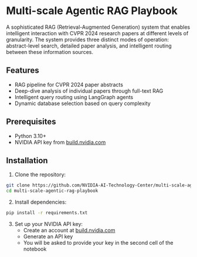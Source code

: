 # Multi-scale Agentic RAG Playbook

A sophisticated RAG (Retrieval-Augmented Generation) system that enables intelligent interaction with CVPR 2024 research papers at different levels of granularity. The system provides three distinct modes of operation: abstract-level search, detailed paper analysis, and intelligent routing between these information sources.

## Features

- RAG pipeline for CVPR 2024 paper abstracts
- Deep-dive analysis of individual papers through full-text RAG
- Intelligent query routing using LangGraph agents
- Dynamic database selection based on query complexity

## Prerequisites

- Python 3.10+
- NVIDIA API key from [build.nvidia.com](https://build.nvidia.com)

## Installation

1. Clone the repository:
```bash
git clone https://github.com/NVIDIA-AI-Technology-Center/multi-scale-agentic-rag-playbook
cd multi-scale-agentic-rag-playbook
```

2. Install dependencies:
```bash
pip install -r requirements.txt
```

3. Set up your NVIDIA API key:
   - Create an account at [build.nvidia.com](https://build.nvidia.com)
   - Generate an API key
   - You will be asked to provide your key in the second cell of the notebook
